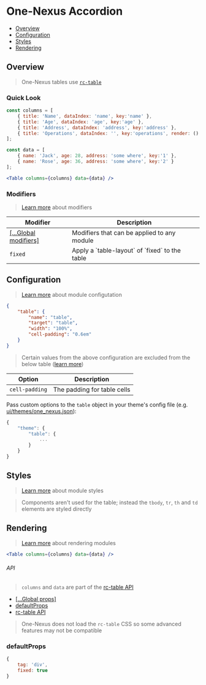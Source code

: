 # One-Nexus Accordion

* [Overview](#overview)
* [Configuration](#configuration)
* [Styles](#styles)
* [Rendering](#rendering)

## Overview

> One-Nexus tables use [`rc-table`](https://github.com/react-component/table)

### Quick Look

```js
const columns = [
    { title: 'Name', dataIndex: 'name', key:'name' }, 
    { title: 'Age', dataIndex: 'age', key:'age' }, 
    { title: 'Address', dataIndex: 'address', key:'address' }, 
    { title: 'Operations', dataIndex: '', key:'operations', render: () => <a href='#'>Delete</a> }
];

const data = [
    { name: 'Jack', age: 28, address: 'some where', key:'1' },
    { name: 'Rose', age: 36, address: 'some where', key:'2' }
];
```

```jsx
<Table columns={columns} data={data} />
```

### Modifiers

> [Learn more](https://github.com/esr360/One-Nexus/wiki/Modifiers) about modifiers

<table class="table">
    <thead>
        <tr>
            <th>Modifier</th>
            <th>Description</th>
        </tr>
    </thead>
    <tbody>
        <tr>
            <td><a href="https://github.com/esr360/One-Nexus/wiki/Global-Modifiers">[...Global modifiers]</a></td>
            <td>Modifiers that can be applied to any module</td>
        </tr>
        <tr>
            <td><code>fixed</code></td>
            <td>Apply a `table-layout` of `fixed` to the table</td>
        </tr>
    </tbody>
</table>

## Configuration

> [Learn more](https://github.com/esr360/One-Nexus/wiki/Module-Configuration) about module configutation

```json
{
    "table": {
        "name": "table",
        "target": "table",
        "width": "100%",
        "cell-padding": "0.6em"
    }
}
```

> Certain values from the above configuration are excluded from the below table ([learn more](https://github.com/esr360/One-Nexus/tree/master/src/ui/modules#documenting-configuration-properties))

<table class="table">
    <thead>
        <tr>
            <th>Option</th>
            <th>Description</th>
        </tr>
    </thead>
    <tbody>
        <tr>
            <td><code>cell-padding</code></td>
            <td>The padding for table cells</td>
        </tr>
    </tbody>
</table>

Pass custom options to the `table` object in your theme's config file (e.g. [ui/themes/one_nexus.json](../../../themes/one_nexus.json)):

```js
{
    "theme": {
        "table": {
            ...
        }
    }
}
```

## Styles

> [Learn more](https://github.com/esr360/One-Nexus/wiki/Styling-a-module) about module styles

> Components aren't used for the table; instead the `tbody`, `tr`, `th` and `td` elements are styled directly

## Rendering

> [Learn more](https://github.com/esr360/One-Nexus/wiki/Rendering-a-module) about rendering modules

```jsx
<Table columns={columns} data={data} />
```

###### API

> `columns` and `data` are part of the [rc-table API](https://github.com/react-component/table#api)

* [[...Global props]](https://github.com/esr360/One-Nexus/wiki/Rendering-a-module#global-props)
* [defaultProps](#defaultprops)
* [rc-table API](https://github.com/react-component/table#api)

> One-Nexus does not load the `rc-table` CSS so some advanced features may not be compatible

### defaultProps

```js
{
    tag: 'div',
    fixed: true
}
```